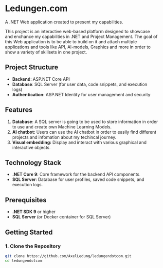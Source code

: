 # Ledungen.com
A .NET Web application created to present my capabilities.

This project is an interactive web-based platform designed to showcase and enchance my capabilities in .NET and Project Management. 
The goal of this Web application is to be able to build on it and attach multiple applications and tools like API, AI-models, Graphics and more in order to show a variety of skillsets in one project.

## Project Structure

- **Backend**: ASP.NET Core API
- **Database**: SQL Server (for user data, code snippets, and execution logs)
- **Authentication**: ASP.NET Identity for user management and security

## Features

1. **Database:** A SQL server is going to be used to store information in order to use and create own Machine Learning Models.
2. **AI chatbot:** Users can use the AI chatbot in order to easily find different projects and infomation about my techincal journey.
3. **Visual embedding:** Display and interact with various graphical and interactive objects.

## Technology Stack

- **.NET Core 9**: Core framework for the backend API components.
- **SQL Server**: Database for user profiles, saved code snippets, and execution logs.

## Prerequisites

- **.NET SDK 9** or higher
- **SQL Server** (or Docker container for SQL Server)

## Getting Started

### 1. Clone the Repository

```bash
git clone https://github.com/AxelLedung/ledungendotcom.git
cd ledungendotcom
